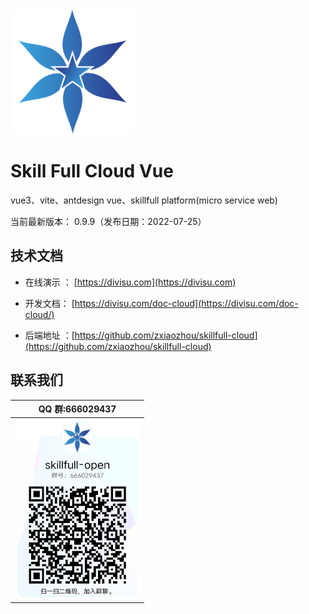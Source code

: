 <img src="./docs/images/logo.png"  height="200" width="200">

# Skill Full Cloud Vue

vue3、vite、antdesign vue、skillfull platform(micro service web)

当前最新版本： 0.9.9（发布日期：2022-07-25）

## 技术文档

- 在线演示 ： [https://divisu.com](https://divisu.com)

- 开发文档： [https://divisu.com/doc-cloud](https://divisu.com/doc-cloud/)

- 后端地址 ：[https://github.com/zxiaozhou/skillfull-cloud](https://github.com/zxiaozhou/skillfull-cloud)

## 联系我们

| QQ 群:666029437                                    |
| -------------------------------------------------- |
| <img src="./docs/images/qq_group.png" width="200"> |
